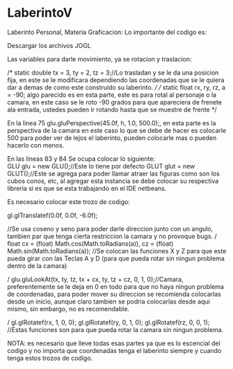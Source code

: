 # LaberintoV
Laberinto Personal, Materia Graficacion:
Lo importante del codigo es:

Descargar los archivos JOGL

Las variables para darle movimiento, ya se rotacion y traslacion:

/*  static double tx = 3, ty = 2, tz = 3;//Lo trasladan y se le da una posicion fija, en este se le modificara dependiendo 
las coordenadas que se le quiera dar a demas de como este construido su laberinto. */
/*  static float rx, ry, rz, a = -90; 
algo parecido es en esta parte, este es para rotal al personaje o la camara, en este caso se le roto -90 grados para que apareciera de frenete ala entrada, ustedes pueden ir rotando hasta que se muestre de frente */

En la linea 75 glu.gluPerspective(45.0f, h, 1.0, 500.0);, en esta parte es la perspectiva de la camara en este caso lo que se debe de hacer es colocarle 500 para poder ver de lejos el laberinto, pueden colocarle mas o pueden hacerlo con menos.

En las lineas 83 y 84 Se ocupa colocar lo siguiente:  
GLU glu = new GLU();//Este lo tiene por defecto
GLUT glut = new GLUT();//Este se agrega para poder llamar atraer las figuras como son los cubos conos, etc, al agregar esta instancia se debe colocar su respectiva libreria si es que se esta trabajando en el IDE netbeans.

Es necesario colocar este trozo de codigo:

  gl.glTranslatef(0.0f, 0.0f, -6.0f);

//Se usa coseno y seno para poder darle direccion junto con un angulo, tambien par que tenga cierta restriccion la camara y no provoque bugs.
/       float cx = (float) Math.cos(Math.toRadians(a)),
                cz = (float) Math.sin(Math.toRadians(a));
        //Se colocan las funciones X y Z para que este pueda girar con las Teclas A y D (para que pueda rotar sin ningun problema dentro de la camara)
        
 /       glu.gluLookAt(tx, ty, tz,
                tx + cx,
                ty,
                tz + cz,
                0, 1, 0);//Camara, preferentemente se le deja en 0 en todo para que no haya ningun problema de coordenadas, para poder mover su direccion se recomienda colocarlas desde un inicio, aunque claro tambien se podria colocarlas desde aqui mismo, sin embargo, no es recomendable.

  /     gl.glRotatef(rx, 1, 0, 0);
        gl.glRotatef(ry, 0, 1, 0);
        gl.glRotatef(rz, 0, 0, 1);
        //Estas funciones son para que pueda rotar la camara sin ningun problema.

NOTA: es necesario que lleve todas esas partes ya que es lo escencial del codigo y no importa que coordenadas tenga el laberinto siempre y cuando tenga estos trozos de codigo.
  

        
